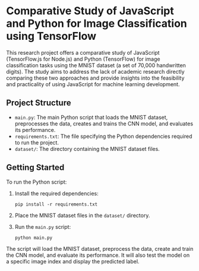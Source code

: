 # Comparative Study of JavaScript and Python for Image Classification using TensorFlow

This research project offers a comparative study of JavaScript (TensorFlow.js for Node.js) and Python (TensorFlow) for image classification tasks using the MNIST dataset (a set of 70,000 handwritten digits). The study aims to address the lack of academic research directly comparing these two approaches and provide insights into the feasibility and practicality of using JavaScript for machine learning development.

## Project Structure

- `main.py`: The main Python script that loads the MNIST dataset, preprocesses the data, creates and trains the CNN model, and evaluates its performance.
- `requirements.txt`: The file specifying the Python dependencies required to run the project.
- `dataset/`: The directory containing the MNIST dataset files.


## Getting Started

To run the Python script:

1. Install the required dependencies:
   ```
   pip install -r requirements.txt
   ```

2. Place the MNIST dataset files in the `dataset/` directory.

3. Run the `main.py` script:
   ```
   python main.py
   ```

The script will load the MNIST dataset, preprocess the data, create and train the CNN model, and evaluate its performance. It will also test the model on a specific image index and display the predicted label.